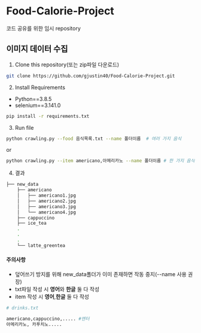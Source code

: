 # Food-Calorie-Project
코드 공유를 위한 임시 repository



## 이미지 데이터 수집
1. Clone this repository(또는 zip파일 다운로드)
```bash
git clone https://github.com/gjustin40/Food-Calorie-Project.git
```

2. Install Requirements
- Python==3.8.5
- selenium==3.141.0
```bash
pip install -r requirements.txt
```

3. Run file
```bash
python crawling.py --food 음식목록.txt --name 폴더이름  # 여러 가지 음식
```

or

```bash
python crawling.py --item americano,아메리카노 --name 폴더이름 # 한 가지 음식
```

4. 결과
```bash
├── new_data
    ├── americano
    │   ├── americano1.jpg
    │   ├── americano2.jpg
    │   ├── americano3.jpg
    │   └── americano4.jpg
    ├── cappuccino
    ├── ice_tea
    .
    .
    .
    └── latte_greentea
```

#### 주의사항
- 덮어쓰기 방지를 위해 new_data폴더가 이미 존재하면 작동 중지(--name 사용 권장)
- txt파일 작성 시 **영어**와 **한글** 둘 다 작성
- item 작성 시 **영어**,**한글** 둘 다 작성
```python
# drinks.txt

americano,cappuccino,..... #엔터
아메리카노, 카푸치노.....
```